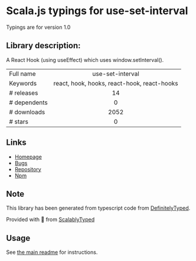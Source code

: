 
# Scala.js typings for use-set-interval

Typings are for version 1.0

## Library description:
A React Hook (using useEffect) which uses window.setInterval().

|                    |                 |
| ------------------ | :-------------: |
| Full name          | use-set-interval |
| Keywords           | react, hook, hooks, react-hook, react-hooks |
| # releases         | 14 |
| # dependents       | 0 |
| # downloads        | 2052 |
| # stars            | 0 |

## Links
- [Homepage](https://reacthooks.org/use-set-interval)
- [Bugs](https://gitlab.com/chilts/reacthooks/issues)
- [Repository](https://gitlab.com/chilts/reacthooks)
- [Npm](https://www.npmjs.com/package/use-set-interval)
    


## Note
This library has been generated from typescript code from [DefinitelyTyped](https://definitelytyped.org).

Provided with :purple_heart: from [ScalablyTyped](https://github.com/oyvindberg/ScalablyTyped)

## Usage
See [the main readme](../../readme.md) for instructions.


